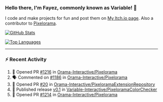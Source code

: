 ### Hello there, I'm Fayez, commonly known as Variable! 👋
I code and make projects for fun and post them on [My Itch.io page](https://variable-industries.itch.io/). Also a contributor to [Pixelorama](https://github.com/Orama-Interactive/Pixelorama).

[![GitHub Stats](https://github-readme-stats.vercel.app/api/?username=Variable-ind&show_icons=true&theme=merko)](https://github.com/anuraghazra/github-readme-stats)

[![Top Languages](https://github-readme-stats.vercel.app/api/top-langs/?username=Variable-ind&layout=compact&theme=merko)](https://github.com/anuraghazra/github-readme-stats)

---

### :zap: Recent Activity

<!--START_SECTION:activity-->
1. 💪 Opened PR [#1216](https://github.com/Orama-Interactive/Pixelorama/pull/1216) in [Orama-Interactive/Pixelorama](https://github.com/Orama-Interactive/Pixelorama)
2. 🗣 Commented on [#1186](https://github.com/Orama-Interactive/Pixelorama/issues/1186#issuecomment-2786483541) in [Orama-Interactive/Pixelorama](https://github.com/Orama-Interactive/Pixelorama)
3. 💪 Opened PR [#20](https://github.com/Orama-Interactive/PixeloramaExtensionRepository/pull/20) in [Orama-Interactive/PixeloramaExtensionRepository](https://github.com/Orama-Interactive/PixeloramaExtensionRepository)
4. 🚀 Published release [v0.1](https://github.com/Variable-Interactive/PixeloramaColorChecker/releases/tag/v0.1) in [Variable-Interactive/PixeloramaColorChecker](https://github.com/Variable-Interactive/PixeloramaColorChecker)
5. 💪 Opened PR [#1214](https://github.com/Orama-Interactive/Pixelorama/pull/1214) in [Orama-Interactive/Pixelorama](https://github.com/Orama-Interactive/Pixelorama)
<!--END_SECTION:activity-->

<!--
**Variable-ind/Variable-ind** is a ✨ _special_ ✨ repository because its `README.md` (this file) appears on your GitHub profile.

Here are some ideas to get you started:
- 🌱 I’m currently studying at ...
- 🔭 I’m currently working on ...
- 👯 I’m looking to collaborate on ...
- 🤔 I’m looking for help with ...
- 💬 Ask me about ...
- 📫 How to reach me: ...
- ⚡ Fun fact: ...
-->
